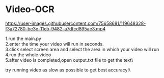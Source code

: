 # Video-OCR
 

https://user-images.githubusercontent.com/75658681/119648328-f3a72780-be3e-11eb-9482-a7dfcd895ae3.mp4

1.run the main.py\
2.enter the time your video will run in seconds.\
3.click select screen area and select the area in which your video will run\
4.run the whole video\
5.after video is completed,open output.txt file to get the text\

try running video as slow as possible to get best accuracy!\
